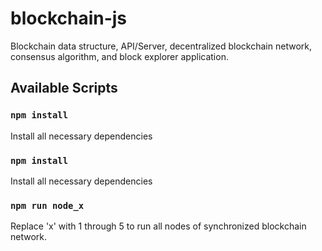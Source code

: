 # blockchain-js
Blockchain data structure, API/Server, decentralized blockchain network, consensus algorithm, and block explorer application.

## Available Scripts 

### `npm install`
Install all necessary dependencies

### `npm install`
Install all necessary dependencies

### `npm run node_x`
Replace 'x' with 1 through 5 to run all nodes of synchronized blockchain network.

